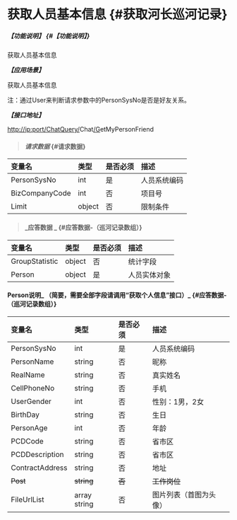 # 获取人员基本信息 {#获取河长巡河记录}

##### _【功能说明】_ {#【功能说明】}

获取人员基本信息

_**【应用场景】**_

获取人员基本信息

注：通过User来判断请求参数中的PersonSysNo是否是好友关系。

_**【接口地址】**_

[http://ip:port/ChatQuery/](http://ip:port/HMQuery/PatrolRiver/GetPatrolRivers)Chat[/G](http://ip:port/HMQuery/PatrolRiver/GetPatrolRivers)etMyPersonFriend

> #### _请求数据_ {#请求数据}

| 变量名 | 类型 | 是否必须 | 描述 |
| :--- | :--- | :--- | :--- |
| PersonSysNo | int | 是 | 人员系统编码 |
| BizCompanyCode | int | 否 | 项目号 |
| Limit | object | 否 | 限制条件 |

> #### _应答数据 _ {#应答数据-（巡河记录数组）}

| 变量名 | 类型 | 是否必须 | 描述 |
| :--- | :--- | :--- | :--- |
| GroupStatistic | object | 否 | 统计字段 |
| Person | object | 是 | 人员实体对象 |

#### Person说明_ （简要，需要全部字段请调用“获取个人信息”接口）_ {#应答数据-（巡河记录数组）}

| 变量名 | 类型 | 是否必须 | 描述 |
| :--- | :--- | :--- | :--- |
| PersonSysNo | int | 是 | 人员系统编码 |
| PersonName | string | 否 | 昵称 |
| RealName | string | 否 | 真实姓名 |
| CellPhoneNo | string | 否 | 手机 |
| UserGender | int | 否 | 性别：1男，2女 |
| BirthDay | string | 否 | 生日 |
| PersonAge | int | 否 | 年龄 |
| PCDCode | string | 否 | 省市区 |
| PCDDescription | string | 否 | 省市区 |
| ContractAddress | string | 否 | 地址 |
| ~~Post~~ | ~~string~~ | ~~否~~ | ~~工作岗位~~ |
| FileUrlList | array string | 否 | 图片列表（首图为头像） |




